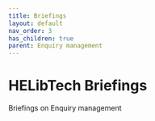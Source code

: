 ```yaml
---
title: Briefings
layout: default
nav_order: 3
has_children: true
parent: Enquiry management
---
```


# HELibTech Briefings

Briefings on Enquiry management
